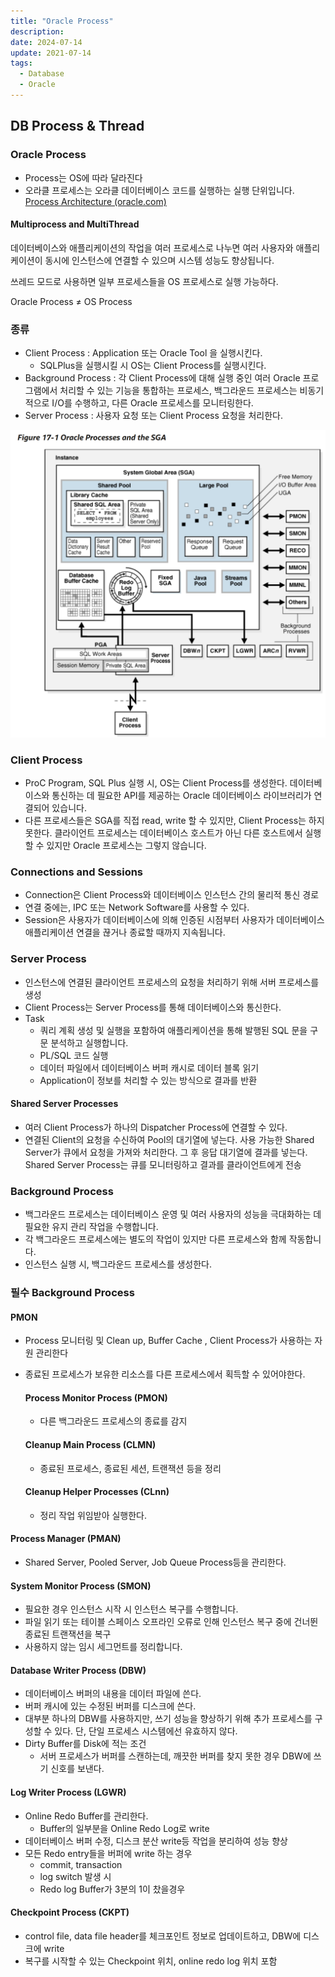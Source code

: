 ```yaml
---
title: "Oracle Process"
description:
date: 2024-07-14
update: 2021-07-14
tags:
  - Database
  - Oracle
---
```


## DB Process & Thread

### Oracle Process

- Process는 OS에 따라 달라진다
- 오라클 프로세스는 오라클 데이터베이스 코드를 실행하는 실행 단위입니다.
[Process Architecture (oracle.com)](https://docs.oracle.com/en/database/oracle/oracle-database/21/cncpt/process-architecture.html#GUID-251AC080-BD5C-415E-8549-B67F8653AD40)

#### Multiprocess and MultiThread

데이터베이스와 애플리케이션의 작업을 여러 프로세스로 나누면 여러 사용자와 애플리케이션이 동시에 인스턴스에 연결할 수 있으며 시스템 성능도 향상됩니다.

쓰레드 모드로 사용하면 일부 프로세스들을 OS 프로세스로 실행 가능하다.

Oracle Process ≠ OS Process

### 종류

- Client Process : Application 또는 Oracle Tool 을 실행시킨다.
    - SQLPlus을 실행시킬 시 OS는 Client Process를 실행시킨다.
- Background Process : 각 Client Process에 대해 실행 중인 여러 Oracle 프로그램에서 처리할 수 있는 기능을 통합하는 프로세스, 백그라운드 프로세스는 비동기적으로 I/O를 수행하고, 다른 Oracle 프로세스를 모니터링한다.
- Server Process : 사용자 요청 또는 Client Process 요청을 처리한다.

![OracleStructure](OracleStructure.png)

### Client Process

- ProC Program, SQL Plus 실행 시, OS는 Client Process를 생성한다.
데이터베이스와 통신하는 데 필요한 API를 제공하는 Oracle 데이터베이스 라이브러리가 연결되어 있습니다.
- 다른 프로세스들은 SGA를 직접 read, write 할 수 있지만, Client Process는 하지 못한다.
클라이언트 프로세스는 데이터베이스 호스트가 아닌 다른 호스트에서 실행할 수 있지만 Oracle 프로세스는 그렇지 않습니다.

### Connections and Sessions

- Connection은 Client Process와 데이터베이스 인스턴스 간의 물리적 통신 경로
- 연결 중에는, IPC 또는 Network Software를 사용할 수 있다.
- Session은 사용자가 데이터베이스에 의해 인증된 시점부터 사용자가 데이터베이스 애플리케이션 연결을 끊거나 종료할 때까지 지속됩니다.

### Server Process

- 인스턴스에 연결된 클라이언트 프로세스의 요청을 처리하기 위해 서버 프로세스를 생성
- Client Process는 Server Process를 통해 데이터베이스와 통신한다.
- Task
    - 쿼리 계획 생성 및 실행을 포함하여 애플리케이션을 통해 발행된 SQL 문을 구문 분석하고 실행합니다.
    - PL/SQL 코드 실행
    - 데이터 파일에서 데이터베이스 버퍼 캐시로 데이터 블록 읽기
    - Application이 정보를 처리할 수 있는 방식으로 결과를 반환

#### Shared Server Processes

- 여러 Client Process가 하나의 Dispatcher Process에 연결할 수 있다.
- 연결된 Client의 요청을 수신하여 Pool의 대기열에 넣는다. 사용 가능한 Shared Server가 큐에서 요청을 가져와 처리한다. 그 후 응답 대기열에 결과를 넣는다. Shared Server Process는 큐를 모니터링하고 결과를 클라이언트에게 전송

### Background Process

- 백그라운드 프로세스는 데이터베이스 운영 및 여러 사용자의 성능을 극대화하는 데 필요한 유지 관리 작업을 수행합니다.
- 각 백그라운드 프로세스에는 별도의 작업이 있지만 다른 프로세스와 함께 작동합니다.
- 인스턴스 실행 시, 백그라운드 프로세스를 생성한다.

### 필수 Background Process

#### **PMON**

- Process 모니터링 및 Clean up, Buffer Cache , Client Process가 사용하는 자원 관리한다
- 종료된 프로세스가 보유한 리소스를 다른 프로세스에서 획득할 수 있어야한다.
    
    #### **Process Monitor Process (PMON)**
    
    - 다른 백그라운드 프로세스의 종료를 감지
    
    #### **Cleanup Main Process (CLMN)**
    
    - 종료된 프로세스, 종료된 세션, 트랜잭션 등을 정리
    
    #### **Cleanup Helper Processes (CLnn)**
    
    - 정리 작업 위임받아 실행한다.

#### **Process Manager (PMAN)**

- Shared Server, Pooled Server, Job Queue Process등을 관리한다.

#### **System Monitor Process (SMON)**

- 필요한 경우 인스턴스 시작 시 인스턴스 복구를 수행합니다.
- 파일 읽기 또는 테이블 스페이스 오프라인 오류로 인해 인스턴스 복구 중에 건너뛴 종료된 트랜잭션을 복구
- 사용하지 않는 임시 세그먼트를 정리합니다.

#### **Database Writer Process (DBW)**

- 데이터베이스 버퍼의 내용을 데이터 파일에 쓴다.
- 버퍼 캐시에 있는 수정된 버퍼를 디스크에 쓴다.
- 대부분 하나의 DBW를 사용하지만, 쓰기 성능을 향상하기 위해 추가 프로세스를 구성할 수 있다.
단, 단일 프로세스 시스템에선 유효하지 않다.
- Dirty Buffer를 Disk에 적는 조건
    - 서버 프로세스가 버퍼를 스캔하는데, 깨끗한 버퍼를 찾지 못한 경우 DBW에 쓰기 신호를 보낸다.

#### **Log Writer Process (LGWR)**

- Online Redo Buffer를 관리한다.
    - Buffer의 일부분을 Online Redo Log로 write
- 데이터베이스 버퍼 수정, 디스크 분산 write등 작업을 분리하여 성능 향상
- 모든 Redo entry들을 버퍼에 write 하는 경우
    - commit, transaction
    - log switch 발생 시
    - Redo log Buffer가 3분의 1이 찼을경우

#### **Checkpoint Process (CKPT)**

- control file, data file header를 체크포인트 정보로 업데이트하고, DBW에 디스크에 write
- 복구를 시작할 수 있는 Checkpoint 위치, online redo log 위치 포함